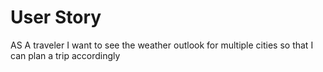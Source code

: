 # User Story

AS A traveler I want to see the weather outlook for multiple cities
so that I can plan a trip accordingly
